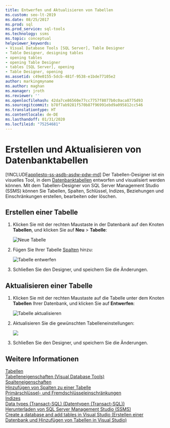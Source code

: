 ```yaml
---
title: Entwerfen und Aktualisieren von Tabellen
ms.custom: seo-lt-2019
ms.date: 08/25/2017
ms.prod: sql
ms.prod_service: sql-tools
ms.technology: ssms
ms.topic: conceptual
helpviewer_keywords:
- Visual Database Tools [SQL Server], Table Designer
- Table Designer, designing tables
- opening tables
- opening Table Designer
- tables [SQL Server], opening
- Table Designer, opening
ms.assetid: c49e0155-5dcb-481f-9538-e1bde77105e2
author: markingmyname
ms.author: maghan
ms.manager: jroth
ms.reviewer: ''
ms.openlocfilehash: 42da7ce86560e77cc7757f8077b0c0aca8775d93
ms.sourcegitcommit: b78f7ab9281f570b87f96991ebd9a095812cc546
ms.translationtype: HT
ms.contentlocale: de-DE
ms.lasthandoff: 01/31/2020
ms.locfileid: "75254681"
---
```

# <a name="create-and-update-database-tables"></a>Erstellen und Aktualisieren von Datenbanktabellen
[!INCLUDE[appliesto-ss-asdb-asdw-pdw-md](../../includes/appliesto-ss-asdb-asdw-pdw-md.md)]
Der Tabellen-Designer ist ein visuelles Tool, in dem [Datenbanktabellen](../../relational-databases/tables/tables.md) entworfen und visualisiert werden können. Mit dem Tabellen-Designer von SQL Server Management Studio (SSMS) können Sie Tabellen, Spalten, Schlüssel, Indizes, Beziehungen und Einschränkungen erstellen, bearbeiten oder löschen.  

  
## <a name="create-a-table"></a>Erstellen einer Tabelle  
  
1. Klicken Sie mit der rechten Maustaste in der Datenbank auf den Knoten **Tabellen**, und klicken Sie auf **Neu** > **Tabelle**:  
  
    ![Neue Tabelle](../media/design-tables/new-table.png)
  
1. Fügen Sie Ihrer Tabelle [Spalten](column-properties-visual-database-tools.md) hinzu:
  
    ![Tabelle entwerfen](../media/design-tables/new-table2.png)

1. Schließen Sie den Designer, und speichern Sie die Änderungen.
  
## <a name="update-a-table"></a>Aktualisieren einer Tabelle  
  
1. Klicken Sie mit der rechten Maustaste auf die Tabelle unter dem Knoten **Tabellen** Ihrer Datenbank, und klicken Sie auf **Entwerfen**:  
  
   ![Tabelle aktualisieren](../media/design-tables/update-table.png)

1. Aktualisieren Sie die gewünschten Tabelleneinstellungen:

   ![](../media/design-tables/update-table2.png)

1. Schließen Sie den Designer, und speichern Sie die Änderungen.

## <a name="see-also"></a>Weitere Informationen

[Tabellen](../../relational-databases/tables/tables.md)  
[Tabelleneigenschaften &#40;Visual Database Tools&#41;](../../ssms/visual-db-tools/table-properties-visual-database-tools.md)  
[Spalteneigenschaften](column-properties-visual-database-tools.md)  
[Hinzufügen von Spalten zu einer Tabelle](../../relational-databases/tables/add-columns-to-a-table-database-engine.md)  
[Primärschlüssel- und Fremdschlüsseleinschränkungen](../../relational-databases/tables/primary-and-foreign-key-constraints.md)  
[Indizes](../../relational-databases/indexes/indexes.md)  
[Data types (Transact-SQL) (Datentypen (Transact-SQL))](../../t-sql/data-types/data-types-transact-sql.md)  
[Herunterladen von SQL Server Management Studio (SSMS)](../download-sql-server-management-studio-ssms.md)  
[Create a database and add tables in Visual Studio (Erstellen einer Datenbank und Hinzufügen von Tabellen in Visual Studio)](/visualstudio/data-tools/create-a-sql-database-by-using-a-designer)
